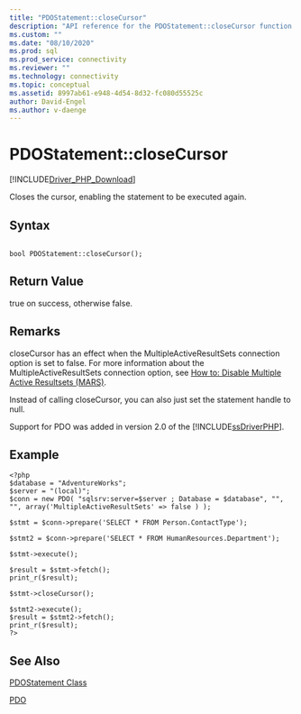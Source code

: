 ```yaml
---
title: "PDOStatement::closeCursor"
description: "API reference for the PDOStatement::closeCursor function in the Microsoft PDO_SQLSRV Driver for PHP for SQL Server."
ms.custom: ""
ms.date: "08/10/2020"
ms.prod: sql
ms.prod_service: connectivity
ms.reviewer: ""
ms.technology: connectivity
ms.topic: conceptual
ms.assetid: 8997ab61-e948-4d54-8d32-fc080d55525c
author: David-Engel
ms.author: v-daenge
---
```

# PDOStatement::closeCursor
[!INCLUDE[Driver_PHP_Download](../../includes/driver_php_download.md)]

Closes the cursor, enabling the statement to be executed again.  
  
## Syntax  
  
```  
  
bool PDOStatement::closeCursor();  
```  
  
## Return Value  
true on success, otherwise false.  
  
## Remarks  
closeCursor has an effect when the MultipleActiveResultSets connection option is set to false.  For more information about the MultipleActiveResultSets connection option, see [How to: Disable Multiple Active Resultsets (MARS)](../../connect/php/how-to-disable-multiple-active-resultsets-mars.md).  
  
Instead of calling closeCursor, you can also just set the statement handle to null.  
  
Support for PDO was added in version 2.0 of the [!INCLUDE[ssDriverPHP](../../includes/ssdriverphp_md.md)].  
  
## Example  
  
```  
<?php  
$database = "AdventureWorks";  
$server = "(local)";  
$conn = new PDO( "sqlsrv:server=$server ; Database = $database", "", "", array('MultipleActiveResultSets' => false ) );  
  
$stmt = $conn->prepare('SELECT * FROM Person.ContactType');  
  
$stmt2 = $conn->prepare('SELECT * FROM HumanResources.Department');  
  
$stmt->execute();  
  
$result = $stmt->fetch();  
print_r($result);  
  
$stmt->closeCursor();  
  
$stmt2->execute();  
$result = $stmt2->fetch();  
print_r($result);  
?>  
```  
  
## See Also  
[PDOStatement Class](../../connect/php/pdostatement-class.md)

[PDO](https://php.net/manual/book.pdo.php)  
  
